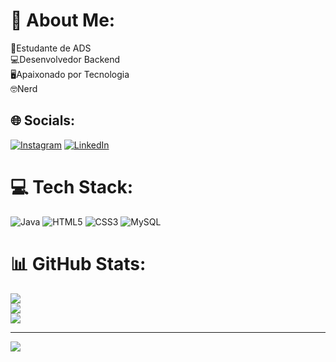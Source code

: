 # 💫 About Me:
🤖Estudante de ADS<br>💻Desenvolvedor Backend<br>🖥Apaixonado por Tecnologia <br>🤓Nerd<br>


## 🌐 Socials:
[![Instagram](https://img.shields.io/badge/Instagram-%23E4405F.svg?logo=Instagram&logoColor=white)](https://instagram.com/https://www.instagram.com/joserosajunior_/) [![LinkedIn](https://img.shields.io/badge/LinkedIn-%230077B5.svg?logo=linkedin&logoColor=white)](https://linkedin.com/in/www.linkedin.com/in/josé-rosa-junior-94a7331a4) 

# 💻 Tech Stack:
![Java](https://img.shields.io/badge/java-%23ED8B00.svg?style=plastic&logo=openjdk&logoColor=white) ![HTML5](https://img.shields.io/badge/html5-%23E34F26.svg?style=plastic&logo=html5&logoColor=white) ![CSS3](https://img.shields.io/badge/css3-%231572B6.svg?style=plastic&logo=css3&logoColor=white) ![MySQL](https://img.shields.io/badge/mysql-%2300000f.svg?style=plastic&logo=mysql&logoColor=white)
# 📊 GitHub Stats:
![](https://github-readme-stats.vercel.app/api?username=joserosajunior&theme=radical&hide_border=false&include_all_commits=false&count_private=false)<br/>
![](https://github-readme-streak-stats.herokuapp.com/?user=joserosajunior&theme=radical&hide_border=false)<br/>
![](https://github-readme-stats.vercel.app/api/top-langs/?username=joserosajunior&theme=radical&hide_border=false&include_all_commits=false&count_private=false&layout=compact)

---
[![](https://visitcount.itsvg.in/api?id=joserosajunior&icon=0&color=0)](https://visitcount.itsvg.in)

<!-- Proudly created with GPRM ( https://gprm.itsvg.in ) -->